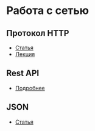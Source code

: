 # Работа с сетью
## Протокол HTTP
- [Статья](https://habr.com/ru/post/215117/)
- [Лекция](https://www.youtube.com/watch?v=HFt7Lm7hv1E&list=PLrCZzMib1e9qZwq95WVmGB-acnot5ka4a&index=6)
## Rest API  
- [Подробнее](https://blog.postman.com/rest-api-examples/)
## JSON
- [Статья](https://habr.com/ru/post/554274/)
